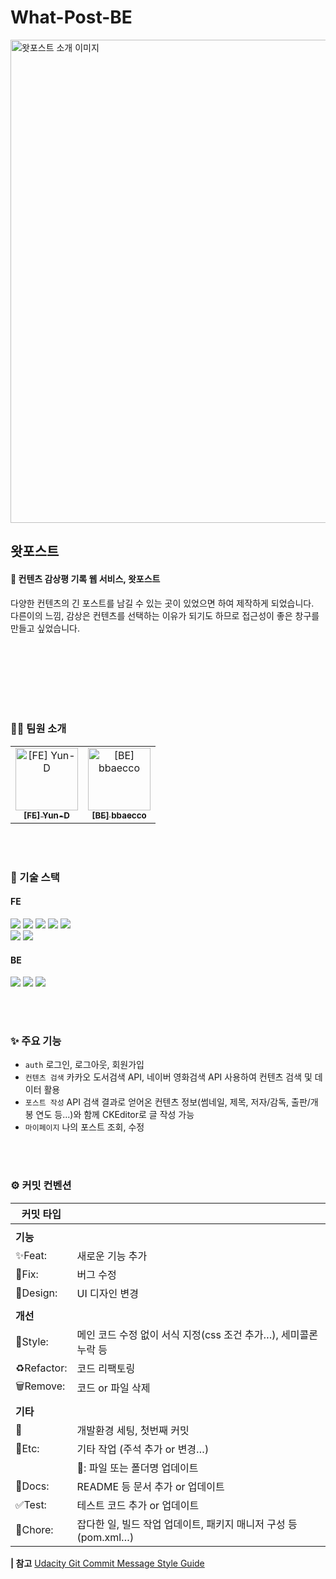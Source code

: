 # What-Post-BE

<img width="773" alt="왓포스트 소개 이미지" src="https://user-images.githubusercontent.com/46706905/227791805-df765c03-903f-45d2-af57-fc8a50ce82be.png">



## 왓포스트
#### 📝 컨텐츠 감상평 기록 웹 서비스, 왓포스트
다양한 컨텐츠의 긴 포스트를 남길 수 있는 곳이 있었으면 하여 제작하게 되었습니다. <br />
다른이의 느낌, 감상은 컨텐츠를 선택하는 이유가 되기도 하므로 접근성이 좋은 창구를 만들고 싶었습니다.

<br /> <br /><br /> <br /><br /> <br />

### 👩‍💻 팀원 소개
<table>
	<tbody>
		<tr>
			<td align="center"><a href="https://github.com/Yun-D"><img src="https://avatars.githubusercontent.com/u/46706905?s=400&v=4"width=100px;" alt="[FE] Yun-D"/><br /><sub><b>[FE] Yun-D </b></sub></a></td>
			<td align="center"><a href="https://github.com/bbaecco"><img src="https://avatars.githubusercontent.com/u/46706915?v=4"width=100px;" alt="[BE] bbaecco"/><br /><sub><b>[BE] bbaecco </b></sub></a></td>
		</tr>
	</tbody>
</table>

<br /> <br />


### 🔧 기술 스택
#### FE
<div>
	<img src="https://img.shields.io/badge/React-61DAFB?style=for-the-badge&logo=React&logoColor=black">
	<img src="https://img.shields.io/badge/CSS3-1572B6?style=for-the-badge&logo=CSS3&logoColor=white">
	<img src="https://img.shields.io/badge/JavaScript-F7DF1E?style=for-the-badge&logo=JavaScript&logoColor=black">
	<img src="https://img.shields.io/badge/styled components-DB7093?style=for-the-badge&logo=styled-components&logoColor=white">
	<img src="https://img.shields.io/badge/Redux-764ABC?style=for-the-badge&logo=Redux&logoColor=white">
</div>
<div>
	<img src="https://img.shields.io/badge/ESLint-4B32C3?style=for-the-badge&logo=ESLint&logoColor=white">
	<img src="https://img.shields.io/badge/Prettier-F7B93E?style=for-the-badge&logo=Prettier&logoColor=black">
</div>

#### BE
<div>
	<img src="https://img.shields.io/badge/node.js-339933?style=for-the-badge&logo=nodedotjs&logoColor=white">
	<img src="https://img.shields.io/badge/express-000000?style=for-the-badge&logo=express&logoColor=white">
	<img src="https://img.shields.io/badge/mysql-4479A1?style=for-the-badge&logo=mysql&logoColor=white">
</div>

<br /><br />


### ✨ 주요 기능
* `auth` 로그인, 로그아웃, 회원가입
* `컨텐츠 검색` 카카오 도서검색 API, 네이버 영화검색 API 사용하여 컨텐츠 검색 및 데이터 활용
* `포스트 작성` API 검색 결과로 얻어온 컨텐츠 정보(썸네일, 제목, 저자/감독, 출판/개봉 연도 등...)와 함께 CKEditor로 글 작성 가능
* `마이페이지` 나의 포스트 조회, 수정

<br /><br />


### ⚙️ 커밋 컨벤션

| 커밋 타입   |                                                                 |
| ----------- | --------------------------------------------------------------- |
|             |                                                                 |
| **기능**    |                                                                 |
| ✨Feat:     | 새로운 기능 추가                                                |
| 🐛Fix:      | 버그 수정                                                       |
| 🎨Design:   | UI 디자인 변경                                                  |
|             |                                                                 |
| **개선**    |                                                                 |
| 💄Style:    | 메인 코드 수정 없이 서식 지정(css 조건 추가…), 세미콜론 누락 등 |
| ♻️Refactor: | 코드 리팩토링                                                   |
| 🗑️Remove:   | 코드 or 파일 삭제                                               |
|             |                                                                 |
| **기타**    |                                                                 |
| 🎉          | 개발환경 세팅, 첫번째 커밋                                      |
| 🚧Etc:      | 기타 작업 (주석 추가 or 변경…)                                  |
|             | 📁: 파일 또는 폴더명 업데이트                                   |
| 📝Docs:     | README 등 문서 추가 or 업데이트                                 |
| ✅Test:     | 테스트 코드 추가 or 업데이트                                    |
| 👷Chore:    | 잡다한 일, 빌드 작업 업데이트, 패키지 매니저 구성 등 (pom.xml…) |

**| 참고** [Udacity Git Commit Message Style Guide](https://udacity.github.io/git-styleguide/)
